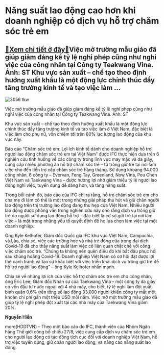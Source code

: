 Năng suất lao động cao hơn khi doanh nghiệp có dịch vụ hỗ trợ chăm sóc trẻ em
=============================================================================

[:gift:Xem chi tiết ở đây:gift:](https://hddtvn.com/nang-suat-lao-dong-cao-hon-khi-doanh-nghiep-co-dich-vu-ho-tro-cham-soc-tre-em/)Việc mở trường mẫu giáo đã giúp giảm đáng kể tỷ lệ nghỉ phép cũng như nghỉ việc của công nhân tại Công ty Teakwang Vina. Ảnh: ST Khu vực sản xuất – chế tạo theo định hướng xuất khẩu là một động lực chính thúc đẩy tăng trưởng kinh tế và tạo việc làm …
----------------------------------------------------------------------------------------------------------------------------------------------------------------------------------------------------------------------------------------------------------





![3056 tkw](https://haiquanonline.com.vn/stores/news_dataimages/hiennt/082020/27/15/in_article/3056_tkw.jpg?rt=20200827161033 "Việc mở trường mẫu giáo đã giúp giảm đáng kể tỷ lệ nghỉ phép cũng như nghỉ việc của công nhân tại Công ty Teakwang Vina. Ảnh: ST")


Việc mở trường mẫu giáo đã giúp giảm đáng kể tỷ lệ nghỉ phép cũng như nghỉ việc của công nhân tại Công ty Teakwang Vina. Ảnh: ST



Khu vực sản xuất – chế tạo theo định hướng xuất khẩu là một động lực chính thúc đẩy tăng trưởng kinh tế và tạo việc làm ở Việt Nam, đặc biệt là việc làm cho phụ nữ, vốn chiếm tới trên 80% lực lượng lao động của khu vực này.


Báo cáo “Chăm sóc trẻ em: Lợi ích kinh tế dành cho doanh nghiệp hỗ trợ người lao động chăm sóc trẻ em tại Việt Nam” được IFC thực hiện dựa trên 6 nghiên cứu tình huống về các công ty trong lĩnh vực may mặc và da giày, cung cấp nhiều phương án hỗ trợ chăm sóc trẻ – từ trông giữ trẻ tại nơi làm việc cho đến tiền trợ cấp chăm sóc trẻ hàng tháng. Sử dụng khoảng 94.000 công nhân, 6 công ty – Evervan, Feng Tay, Greenland, Now Vina, Pou Chen Việt Nam và Taekwang Vina – được hưởng lợi nhờ giảm thiểu tỷ lệ người lao động nghỉ việc, tuyển dụng dễ dàng hơn, và tăng năng suất.


Trong bối cảnh đó, báo cáo của IFC chỉ ra rằng, hỗ trợ chăm sóc trẻ em cho cha mẹ đi làm có thể là một trong những giải pháp thu hút và giữ chân người lao động trên thị trường lao động đang thu hẹp của Việt Nam. Nhiều người lao động được phỏng vấn trong nghiên cứu này cho rằng dịch vụ trông giữ trẻ do người sử dụng lao động hỗ trợ – đặc biệt là cơ sở gửi trẻ tại nơi làm việc – là một trong những yếu tố quyết định để họ lựa chọn làm việc tại một doanh nghiệp.


Ông Kyle Kelhofer, Giám đốc Quốc gia IFC khu vực Việt Nam, Campuchia, và Lào, chia sẻ, việc các trường học và nhà trẻ đóng cửa trong đại dịch Covid-19 đã cho thấy năng suất làm việc có liên quan chặt chẽ với công việc chăm sóc trẻ. “Chúng ta không nên quên điều đó khi bắt đầu phục hồi sau khủng hoảng Covid-19. Doanh nghiệp Việt Nam có cơ hội đạt được lợi thế cạnh tranh và tạo sự khác biệt với việc triển khai dịch vụ trông giữ trẻ để hỗ trợ người lao động” – ông Kyle Kelhofer nhấn mạnh.


Chia sẻ về những lợi ích của việc hỗ trợ chăm sóc trẻ em cho công nhân, ông Eric Lee, Giám đốc Nhân sự của Taekwang Vina – một công ty da giày có vốn đầu tư nước ngoài với 4 nhà máy, cho biết, tỷ lệ nghỉ làm đột xuất bình quân 0,6% trên tổng số lao động 33.000 người khiến công ty mất một khoản chi phí gần một triệu USD mỗi năm. Việc mở một trường mẫu giáo đã giúp tỷ lệ nghỉ phép đột xuất tại các nhà máy của Taekwang Vina giảm 20%.




**Nguyễn Hiền**



more(HDDTVN) – Theo một báo cáo do IFC, thành viên của Nhóm Ngân hàng Thế giới công bố chiều 27/8, việc cung cấp dịch vụ chăm sóc trẻ em cho người lao động có tác động tích cực đối với doanh nghiệp Việt Nam, hỗ trợ việc tuyển dụng, giữ chân người lao động, và nâng cao năng suất lao động.

